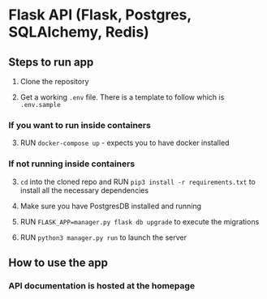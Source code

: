 # Flask API (Flask, Postgres, SQLAlchemy, Redis)

## Steps to run app

1. Clone the repository

2. Get a working `.env` file. There is a template to follow which is `.env.sample`

### If you want to run inside containers

3. RUN `docker-compose up` - expects you to have docker installed

### If not running inside containers

3. `cd` into the cloned repo and RUN `pip3 install -r requirements.txt` to install all the necessary dependencies

4. Make sure you have PostgresDB installed and running 

5. RUN `FLASK_APP=manager.py flask db upgrade` to execute the migrations

6. RUN `python3 manager.py run` to launch the server


## How to use the app

### API documentation is hosted at the homepage

